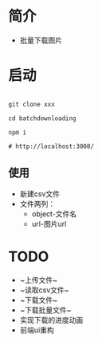 # 简介

- 批量下载图片

# 启动

```shell

git clone xxx

cd batchdownloading

npm i 

# http://localhost:3000/

```

## 使用
- 新建csv文件
- 文件两列：
  - object-文件名
  - url-图片url

# TODO
  - ~上传文件~
  - ~读取csv文件~
  - ~下载文件~
  - ~下载批量文件~
  - 实现下载的进度动画
  - 前端ui重构
